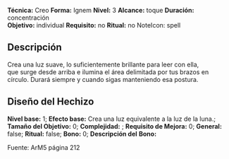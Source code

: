 
**Técnica:** Creo
**Forma:** Ignem
**Nivel:** 3
**Alcance:** toque 
**Duración:** concentración  
**Objetivo:** individual
**Requisito:** no
**Ritual:** no
NoteIcon: spell




## Descripción 
<p>Crea una luz suave, lo suficientemente brillante para leer con ella, que surge desde arriba e ilumina el área delimitada por tus brazos en círculo. Durará siempre y cuando sigas manteniendo esa postura.</p>

## Diseño del Hechizo 

**Nivel base:** 1; **Efecto base:** Crea una luz equivalente a la luz de la luna.;  **Tamaño del **Objetivo:**** 0; **Complejidad:** ; **Requisito de Mejora:** 0; **General:** false; **Ritual:** false; **Bono:** 0; **Descripción del** **Bono:** 

Fuente: ArM5 página 212